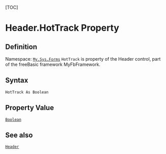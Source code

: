 [TOC]
# Header.HotTrack Property

## Definition
Namespace: [`My.Sys.Forms`](My.Sys.Forms.md)
`HotTrack` is property of the Header control, part of the freeBasic framework MyFbFramework.
## Syntax
```freeBasic
HotTrack As Boolean
```
## Property Value
[`Boolean`]("https://www.freebasic.net/wiki/KeyPgBoolean")
## See also
[`Header`](Header.md)
